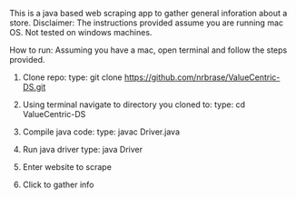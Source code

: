This is a java based web scraping app to gather general inforation about a store. 
Disclaimer: The instructions provided assume you are running mac OS. Not tested on windows machines.

How to run:
Assuming you have a mac, open terminal and follow the steps provided.
1) Clone repo:
type:
git clone https://github.com/nrbrase/ValueCentric-DS.git

2) Using terminal navigate to directory you cloned to:
type:
cd ValueCentric-DS

3) Compile java code:
type:
javac Driver.java

4) Run java driver
type: 
java Driver

5) Enter website to scrape
6) Click to gather info
